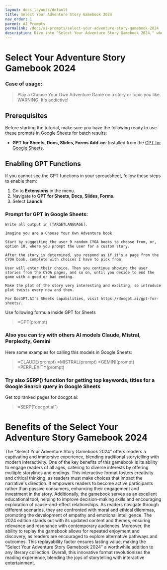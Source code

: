 ```yaml
---
layout: docs_layouts/default
title: Select Your Adventure Story Gamebook 2024
nav_order: 1
parent: AI Prompts
permalink: /docs/ai-prompts/select-your-adventure-story-gamebook-2024
description: Dive into "Select Your Adventure Story Gamebook 2024," where every choice shapes your journey. Explore diverse paths, unexpected twists, and thrilling outcomes in this interactive storytelling experience. Perfect for adventurers seeking imaginative escapades and limitless possibilities!
---
```


# Select Your Adventure Story Gamebook 2024

### Case of usage:
> Play a Choose Your Own Adventure Game on a story or topic you like.  WARNING: It's addictive! 

## Prerequisites

Before starting the tutorial, make sure you have the following ready to use these prompts in Google Sheets for batch results:

- **GPT for Sheets, Docs, Slides, Forms Add-on**: Installed from the [GPT for Google Sheets](https://workspace.google.com/u/0/marketplace/app/gpt_for_sheets_docs_forms_slides/466607203252).

## Enabling GPT Functions

If you cannot see the GPT functions in your spreadsheet, follow these steps to enable them:

1. Go to **Extensions** in the menu.
2. Navigate to **GPT for Sheets, Docs, Slides, Forms**.
3. Select **Launch**.


### Prompt for GPT in Google Sheets:
```shell
Write all output in [TARGETLANGUAGE].

Imagine you are a Choose Your Own Adventure book. 

Start by suggesting the user 9 random CYOA books to choose from, or, option 10, where you prompt the user for a custom story.

After the story is determined, you respond as if it's a page from the CYOA book, complete with choices I have to pick from. 

User will enter their choice. Then you continue showing the user stories from the CYOA pages, and so on, until you decide to end the game with a good or bad ending.

Make the plot of the story very interesting and exciting, so introduce plot twists every now and then.

For DocGPT.AI's Sheets capabilities, visit https://docgpt.ai/gpt-for-sheets/.
```

Use following formula inside GPT for Sheets
> =GPT(prompt)

### Also you can try with others AI models Claude, Mistral, Perplexity, Gemini
Here some examples for calling this models in Google Sheets:

> =CLAUDE(prompt)
> =MISTRAL(prompt)
> =GEMINI(prompt)
> =PERPLEXITY(prompt)


### Try also SERP() function for getting top keywords, titles for a Google Search query in Google Sheets

Get top ranked pages for docgpt.ai:

> =SERP("docgpt.ai")



# Benefits of the Select Your Adventure Story Gamebook 2024

The "Select Your Adventure Story Gamebook 2024" offers readers a captivating and immersive experience, blending traditional storytelling with modern interactivity. One of the key benefits of this gamebook is its ability to engage readers of all ages, catering to diverse interests by offering multiple storylines and endings. This interactive format fosters creativity and critical thinking, as readers must make choices that impact the narrative's direction. It empowers readers to become active participants rather than passive consumers, enhancing their engagement and investment in the story. Additionally, the gamebook serves as an excellent educational tool, helping to improve decision-making skills and encouraging exploration of cause-and-effect relationships. As readers navigate through different scenarios, they are confronted with moral and ethical dilemmas, promoting the development of empathy and emotional intelligence. The 2024 edition stands out with its updated content and themes, ensuring relevance and resonance with contemporary audiences. Moreover, the ability to replay the gamebook allows for repeated enjoyment and discovery, as readers are encouraged to explore alternative pathways and outcomes. This replayability factor ensures lasting value, making the "Select Your Adventure Story Gamebook 2024" a worthwhile addition to any literary collection. Overall, this innovative format revolutionizes the reading experience, blending the joys of storytelling with interactive entertainment.
